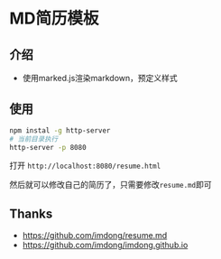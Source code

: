 # MD简历模板

## 介绍

- 使用marked.js渲染markdown，预定义样式

## 使用

```bash
npm instal -g http-server
# 当前目录执行
http-server -p 8080
```

打开 `http://localhost:8080/resume.html`

然后就可以修改自己的简历了，只需要修改`resume.md`即可

## Thanks 

- https://github.com/imdong/resume.md
- https://github.com/imdong/imdong.github.io